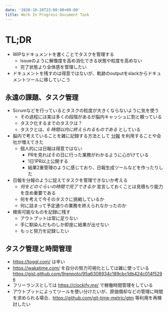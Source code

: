 ```yaml
---
date: '2020-10-20T23:00:00+09:00'
title: Work In Progress Document Task
---
```


# TL;DR

- WIPなドキュメントを書くことでタスクを管理する
  - Issueのように解像度を高め消化できる状態や粒度を高めない
  - 完了状態より全体感を管理したい
- ドキュメントを残すのは得意ではないが、軌跡のoutputをslackからドキュメントツールに移していこう

## 永遠の課題、タスク管理

- Scrumなどを行っているとタスクの粒度が大きくならないように気を使う
  - その過程には実は多くの段階があるが脳内キャッシュに割と頼っている
  - タスク化するまでのタスクは？
  - タスクとは、_6 時間以内に終えられるものである_ としている
- 脳内で考えていることを雑に記録する方法として
  [分報](http://c16e.com/1511101558/) を利用することや会社が増えてきた
  - 個人的には日報は得意ではない
    - PRを見ればその日に行った業務がわかるように心がけている
    - 1日1PR以上公開する
    - 結果2重管理のように感じており、日報生成ツールなどを作ったりした
- 日報を分報のように捉えてタスクを管理できないか考える
  - _何をどのぐらいの時間で完了できるか_
    宣言しておくことは見積もり能力を含め重要である
  - 何を考えて今そのタスクに挑戦しているか
  - 何に詰まって予定通りの業務を終えられなかったのか
- 検索可能なものを記録に残す
  - アウトプットは常に足りない
  - 手に馴染んだものしか即座に結果が出せない
  - もっと努力を記録したい

## タスク管理と時間管理

- <https://toggl.com/> は辛い
- <https://wakatime.com/> を自分の努力可視化としては雑に使っている
  <https://gist.github.com/9renpoto/95a6308934c189cbc1db424c014f529e>
- フリーランスとしては <https://clockify.me/> で稼働時間管理をしている
- アウトプットによってツールを使い分けたいが、原価償却などの管理に時間を求められる場合、<https://github.com/git-time-metric/gtm>
  等利用を再検討したい
